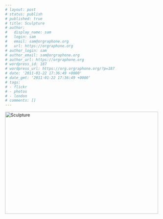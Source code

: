 ```yaml
---
# layout: post
# status: publish
# published: true
# title: Sculpture
# author:
#   display_name: sam
#   login: sam
#   email: sam@orgraphone.org
#   url: https://orgraphone.org
# author_login: sam
# author_email: sam@orgraphone.org
# author_url: https://orgraphone.org
# wordpress_id: 187
# wordpress_url: https://org.orgraphone.org/?p=187
# date: '2011-01-22 17:36:49 +0000'
# date_gmt: '2011-01-22 17:36:49 +0000'
# tags:
# - flickr
# - photos
# - london
# comments: []
---
```


<p>﻿﻿﻿﻿<a href="https://www.flickr.com/photos/pikesley/2639850887/" title="Sculpture by Sam Wise, on Flickr"><img src="https://farm4.static.flickr.com/3159/2639850887_97dc11ca70.jpg" width="500" height="334" alt="Sculpture" /></a></p>
